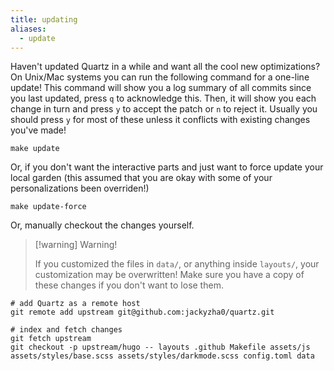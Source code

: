 ```yaml
---
title: updating
aliases:
  - update
---
```


Haven't updated Quartz in a while and want all the cool new optimizations? On Unix/Mac systems you can run the following command for a one-line update! This command will show you a log summary of all commits since you last updated, press `q` to acknowledge this. Then, it will show you each change in turn and press `y` to accept the patch or `n` to reject it. Usually you should press `y` for most of these unless it conflicts with existing changes you've made! 

````shell
make update
````

Or, if you don't want the interactive parts and just want to force update your local garden (this assumed that you are okay with some of your personalizations been overriden!)

````shell
make update-force
````

Or, manually checkout the changes yourself.

 > 
 > \[!warning\] Warning!
 > 
 > If you customized the files in `data/`, or anything inside `layouts/`, your customization may be overwritten!
 > Make sure you have a copy of these changes if you don't want to lose them.

````shell
# add Quartz as a remote host
git remote add upstream git@github.com:jackyzha0/quartz.git

# index and fetch changes
git fetch upstream
git checkout -p upstream/hugo -- layouts .github Makefile assets/js assets/styles/base.scss assets/styles/darkmode.scss config.toml data 
````
